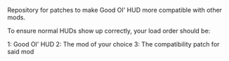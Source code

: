 Repository for patches to make Good Ol' HUD more compatible with other mods.

To ensure normal HUDs show up correctly, your load order should be:

1: Good Ol' HUD
2: The mod of your choice
3: The compatibility patch for said mod
